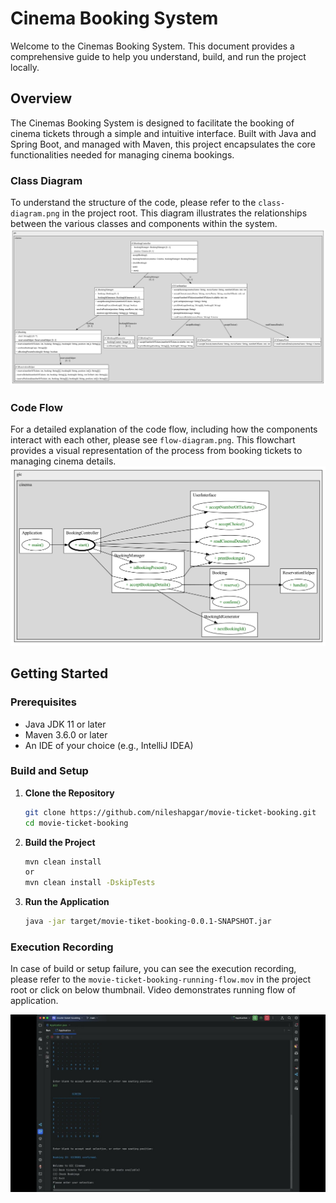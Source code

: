# Cinema Booking System

Welcome to the  Cinemas Booking System. This document provides a comprehensive guide to help you understand, build, and run the project locally.

## Overview

The  Cinemas Booking System is designed to facilitate the booking of cinema tickets through a simple and intuitive interface. Built with Java and Spring Boot, and managed with Maven, this project encapsulates the core functionalities needed for managing cinema bookings.

### Class Diagram

To understand the structure of the code, please refer to the `class-diagram.png` in the project root. This diagram illustrates the relationships between the various classes and components within the system.
<img src="class-diagram.png">

### Code Flow

For a detailed explanation of the code flow, including how the components interact with each other, please see `flow-diagram.png`. This flowchart provides a visual representation of the process from booking tickets to managing cinema details.
<img src="flow-diagram.png">

## Getting Started

### Prerequisites

- Java JDK 11 or later
- Maven 3.6.0 or later
- An IDE of your choice (e.g., IntelliJ IDEA)

### Build and Setup

1. **Clone the Repository**

   ```bash
   git clone https://github.com/nileshapgar/movie-ticket-booking.git
   cd movie-ticket-booking
   ```
2. **Build the Project**

   ```bash
   mvn clean install
   or
   mvn clean install -DskipTests
   ```
3. **Run the Application**

   ```bash
   java -jar target/movie-tiket-booking-0.0.1-SNAPSHOT.jar
   ```
   
### Execution Recording
In case of build or setup failure, you can see the execution recording, please refer to the `movie-ticket-booking-running-flow.mov` in the project root or click on below thumbnail. Video demonstrates running flow of application.

<a href="https://www.youtube.com/watch?v=kimRjogGEDs" target="_blank">
<img src="thumbnail.jpg" alt="Watch the video">
</a>